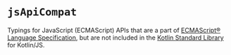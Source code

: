 # `jsApiCompat`

Typings for JavaScript (ECMAScript) APIs that are a part of [ECMAScript® Language Specification](https://tc39.es/ecma262/), but are
not included in the [Kotlin Standard Library](https://kotlinlang.org/api/core/kotlin-stdlib/) for Kotlin/JS.
